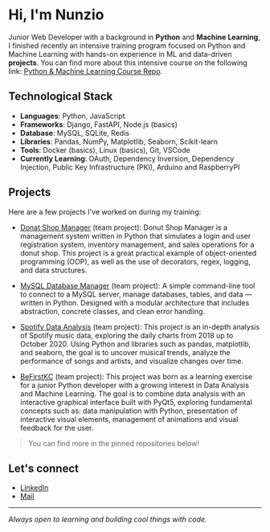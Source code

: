 # **Hi, I'm Nunzio**

Junior Web Developer with a background in **Python** and **Machine Learning**, I finished recently an intensive training program focused on Python and Machine Learning with hands-on experience in ML and data-driven **projects**. You can find more about this intensive course on the following link: [Python & Machine Learning Course Repo](https://github.com/Endershade98/Nunzio_De_Cicco_Python_Course_Repo.git).

## **Technological Stack**

- **Languages**: Python, JavaScript
- **Frameworks**: Django, FastAPI, Node.js (basics)
- **Database**: MySQL, SQLite, Redis
- **Libraries**: Pandas, NumPy, Matplotlib, Seaborn, Scikit-learn
- **Tools**: Docker (basics), Linux (basics), Git, VSCode
- **Currently Learning**: OAuth, Dependency Inversion, Dependency Injection, Public Key Infrastructure (PKI), Arduino and RaspberryPI

## **Projects**

Here are a few projects I've worked on during my training:
- [Donat Shop Manager](https://github.com/GiovanniP9/Donut-Shop-Manager---Gestionale-Python.git) (team project): Donut Shop Manager is a management system written in Python that simulates a login and user registration system, inventory management, and sales operations for a donut shop. This project is a great practical example of object-oriented programming (OOP), as well as the use of decorators, regex, logging, and data structures.

- [MySQL Database Manager](https://github.com/GiovanniP9/Gestionale_Database.git) (team project): A simple command-line tool to connect to a MySQL server, manage databases, tables, and data — written in Python. Designed with a modular architecture that includes abstraction, concrete classes, and clean error handling.

- [Spotify Data Analysis](https://github.com/GiovanniP9/Progetto_Analisi_Spotify) (team project): This project is an in-depth analysis of Spotify music data, exploring the daily charts from 2018 up to October 2020. Using Python and libraries such as pandas, matplotlib, and seaborn, the goal is to uncover musical trends, analyze the performance of songs and artists, and visualize changes over time.

- [BeFirstKC](https://github.com/GiovanniP9/BeFirstKC---GUI-for-Kaggle-Dataset.git) (team project): This project was born as a learning exercise for a junior Python developer with a growing interest in Data Analysis and Machine Learning. The goal is to combine data analysis with an interactive graphical interface built with PyQt5, exploring fundamental concepts such as: data manipulation with Python, presentation of interactive visual elements, management of animations and visual feedback for the user.
  
> You can find more in the pinned repositories below!

## **Let's connect**

- [LinkedIn](https://www.linkedin.com/in/nunzio-de-cicco)  
- [Mail](mailto:decicconunzio@gmail.com)

---

_Always open to learning and building cool things with code._
